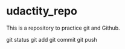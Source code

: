 # udactity_repo
This is a repository to practice git and Github.

git status
git add
git commit
git push
